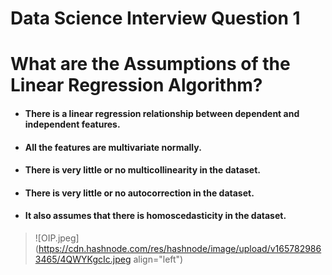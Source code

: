 # Data Science Interview Question 1

# What are the Assumptions of the Linear Regression Algorithm?


- #### There is a linear regression relationship between dependent and independent features. 

- #### All the features are multivariate normally. 

- #### There is very little or no multicollinearity in the dataset. 

- #### There is very little or no autocorrection in the dataset. 

- #### It also assumes that there is homoscedasticity in the dataset. 



> ![OIP.jpeg](https://cdn.hashnode.com/res/hashnode/image/upload/v1657829863465/4QWYKgcIc.jpeg align="left")
